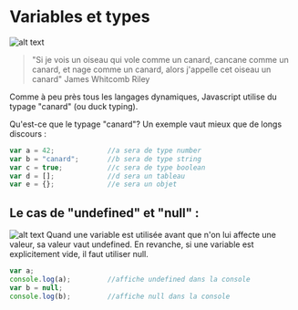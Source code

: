 # Variables et types
![alt text](https://static.passeportsante.net/i41686-canard.jpg "Canard")

>"Si je vois un oiseau qui vole comme un canard, cancane comme un canard, et nage comme un canard, alors j'appelle cet oiseau un canard" James Whitcomb Riley

Comme à peu près tous les langages dynamiques, Javascript utilise du typage "canard" (ou duck typing).

Qu'est-ce que le typage "canard"? Un exemple vaut mieux que de longs discours : 
```javascript
var a = 42;             //a sera de type number
var b = "canard";       //b sera de type string
var c = true;           //c sera de type boolean
var d = [];             //d sera un tableau
var e = {};             //e sera un objet
```
## Le cas de "undefined" et "null" :
![alt text](https://i.redd.it/w3a17dx4vq401.png "Undefined vs null")
Quand une variable est utilisée avant que n'on lui affecte une valeur, sa valeur vaut undefined.
En revanche, si une variable est explicitement vide, il faut utiliser null.
```javascript
var a;
console.log(a);         //affiche undefined dans la console
var b = null;
console.log(b);         //affiche null dans la console
```
